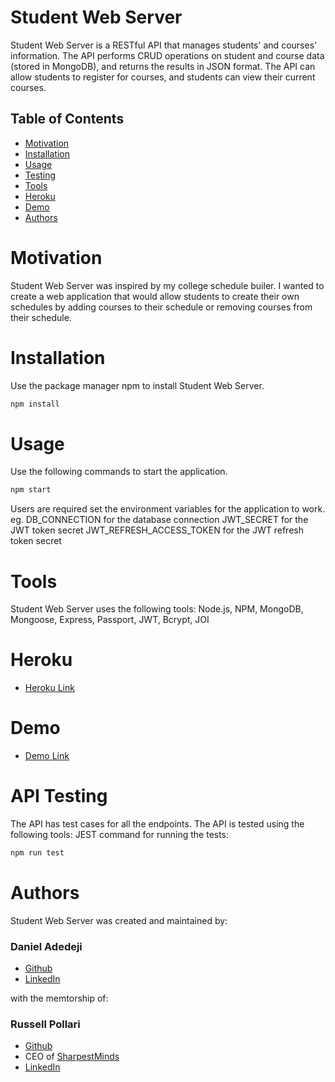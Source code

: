 # Student Web Server

Student Web Server is a RESTful API that manages students' and courses' information. The API performs CRUD operations on student and course data (stored in MongoDB), and returns the results in JSON format. The API can allow students to register for courses, and students can view their current courses.

## Table of Contents

- [Motivation](#motivation)
- [Installation](#installation)
- [Usage](#usage)
- [Testing](#api-testing)
- [Tools](#tools)
- [Heroku](#heroku)
- [Demo](#demo)
- [Authors](#authors)

# Motivation

Student Web Server was inspired by my college schedule builer. I wanted to create a web application that would allow students to create their own schedules by adding courses to their schedule or removing courses from their schedule.

# Installation

Use the package manager npm to install Student Web Server.

```bash
npm install
```

# Usage

Use the following commands to start the application.

```bash
npm start
```

Users are required set the environment variables for the application to work.
eg.
DB_CONNECTION for the database connection
JWT_SECRET for the JWT token secret
JWT_REFRESH_ACCESS_TOKEN for the JWT refresh token secret

# Tools

Student Web Server uses the following tools:
Node.js, NPM, MongoDB, Mongoose, Express, Passport, JWT, Bcrypt, JOI

# Heroku

- [Heroku Link](https://danielstudent-api.herokuapp.com/api)

# Demo

- [Demo Link](https://github.com/Daniel-olaO/student-app)

# API Testing

The API has test cases for all the endpoints.
The API is tested using the following tools:
JEST
command for running the tests:

```bash
npm run test
```

# Authors

Student Web Server was created and maintained by:

### Daniel Adedeji

- [Github](https://github.com/Daniel-olaO)
- [LinkedIn](https://www.linkedin.com/in/daniel-adedeji-1a996220a/)

with the memtorship of:

### Russell Pollari

- [Github](https://github.com/Russell-Pollari)
- CEO of [SharpestMinds](https://www.sharpestminds.com/)
- [LinkedIn](https://www.linkedin.com/in/russell-pollari/)
